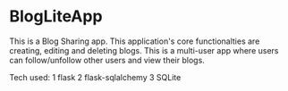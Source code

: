 # BlogLiteApp

This is a Blog Sharing app.
This application's core functionalties are creating, editing and deleting blogs.
This is a multi-user app where users can follow/unfollow other users and view their blogs.

Tech used:
1 flask
2 flask-sqlalchemy
3 SQLite 